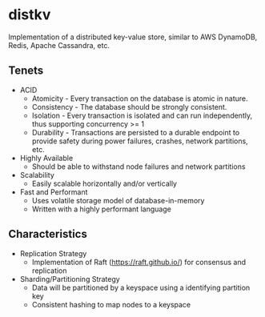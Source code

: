 # distkv
Implementation of a distributed key-value store, similar to AWS DynamoDB, Redis, Apache Cassandra, etc.

## Tenets
* ACID
    * Atomicity - Every transaction on the database is atomic in nature.
    * Consistency - The database should be strongly consistent.
    * Isolation - Every transaction is isolated and can run independently, thus supporting concurrency >= 1
    * Durability - Transactions are persisted to a durable endpoint to provide safety during power failures, crashes, network partitions, etc.
* Highly Available
    * Should be able to withstand node failures and network partitions
* Scalability
    * Easily scalable horizontally and/or vertically
* Fast and Performant
    * Uses volatile storage model of database-in-memory
    * Written with a highly performant language

## Characteristics
* Replication Strategy
    * Implementation of Raft (https://raft.github.io/) for consensus and replication
* Sharding/Partitioning Strategy
    * Data will be partitioned by a keyspace using a identifying partition key
    * Consistent hashing to map nodes to a keyspace
